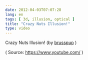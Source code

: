 ```yaml
---
date: 2012-04-03T07:07:28
lang: en
tags: [ 3d, illusion, optical ]
title: "Crazy Nuts Illusion!"
type: video
---
```


Crazy Nuts Illusion! (by [brusspup](https://www.youtube.com/watch?v=laty3vXKRek) )

( Source: <https://www.youtube.com/> )

